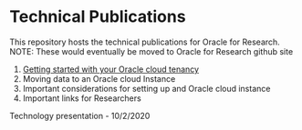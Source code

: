 # Technical Publications

This repository hosts the technical publications for Oracle for Research. 
NOTE: These would eventually be moved to Oracle for Research github site

1. [Getting started with your Oracle cloud tenancy](https://blogs.oracle.com/oracle-for-research/oracle-cloud-fundamentals-for-researchers%3a-getting-started-with-your-cloud-tenancy)
2. Moving data to an Oracle cloud Instance
3. Important considerations for setting up and Oracle cloud instance
4. Important links for Researchers

Technology presentation - 10/2/2020
